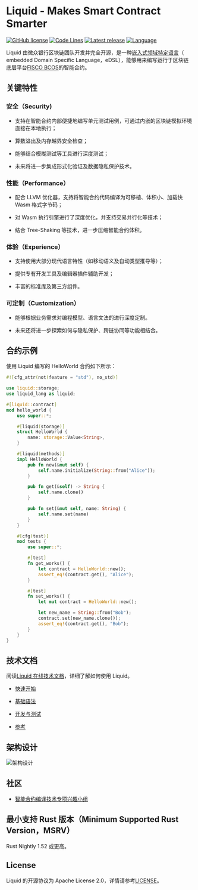 # Liquid - Makes Smart Contract Smarter

[![GitHub license](https://img.shields.io/badge/%20license-Apache%202.0-green)](https://github.com/vita-dounai/liquid/blob/dev/LICENSE)
[![Code Lines](https://tokei.rs/b1/github/WeBankBlockchain/Liquid/)](https://github.com/WeBankBlockchain/Liquid)
[![Latest release](https://img.shields.io/github/release/WebankBlockchain/liquid.svg)](https://github.com/WebankBlockchain/liquid/releases/latest)
[![Language](https://img.shields.io/badge/Language-Rust-blue.svg)](https://www.rust-lang.org/)

Liquid 由微众银行区块链团队开发并完全开源，是一种[嵌入式领域特定语言](http://wiki.haskell.org/Embedded_domain_specific_language)（ embedded Domain Specific Language，eDSL），能够用来编写运行于区块链底层平台[FISCO BCOS](https://github.com/FISCO-BCOS/FISCO-BCOS)的智能合约。

## 关键特性

### 安全（Security)

- 支持在智能合约内部便捷地编写单元测试用例，可通过内嵌的区块链模拟环境直接在本地执行；

- 算数溢出及内存越界安全检查；

- 能够结合模糊测试等工具进行深度测试；

- 未来将进一步集成形式化验证及数据隐私保护技术。

### 性能（Performance）

- 配合 LLVM 优化器，支持将智能合约代码编译为可移植、体积小、加载快 Wasm 格式字节码；

- 对 Wasm 执行引擎进行了深度优化，并支持交易并行化等技术；

- 结合 Tree-Shaking 等技术，进一步压缩智能合约体积。

### 体验（Experience）

- 支持使用大部分现代语言特性（如移动语义及自动类型推导等）；

- 提供专有开发工具及编辑器插件辅助开发；

- 丰富的标准库及第三方组件。

### 可定制（Customization）

- 能够根据业务需求对编程模型、语言文法的进行深度定制。

- 未来还将进一步探索如何与隐私保护、跨链协同等功能相结合。

## 合约示例

使用 Liquid 编写的 HelloWorld 合约如下所示：

```rust
#![cfg_attr(not(feature = "std"), no_std)]

use liquid::storage;
use liquid_lang as liquid;

#[liquid::contract]
mod hello_world {
    use super::*;

    #[liquid(storage)]
    struct HelloWorld {
        name: storage::Value<String>,
    }

    #[liquid(methods)]
    impl HelloWorld {
        pub fn new(&mut self) {
            self.name.initialize(String::from("Alice"));
        }

        pub fn get(&self) -> String {
            self.name.clone()
        }

        pub fn set(&mut self, name: String) {
            self.name.set(name)
        }
    }

    #[cfg(test)]
    mod tests {
        use super::*;

        #[test]
        fn get_works() {
            let contract = HelloWorld::new();
            assert_eq!(contract.get(), "Alice");
        }

        #[test]
        fn set_works() {
            let mut contract = HelloWorld::new();

            let new_name = String::from("Bob");
            contract.set(new_name.clone());
            assert_eq!(contract.get(), "Bob");
        }
    }
}
```

## 技术文档

阅读[Liquid 在线技术文档](https://liquid-doc.readthedocs.io/zh_CN/latest/index.html)，详细了解如何使用 Liquid。

- [快速开始](https://liquid-doc.readthedocs.io/zh_CN/latest/docs/quickstart/prerequisite.html)

- [基础语法](https://liquid-doc.readthedocs.io/zh_CN/latest/docs/contract/contract_mod.html)

- [开发与测试](https://liquid-doc.readthedocs.io/zh_CN/latest/docs/dev_testing/development.html)

- [参考](https://liquid-doc.readthedocs.io/zh_CN/latest/docs/advance/metaprogramming.html)

## 架构设计

![架构设计](https://liquid-doc.readthedocs.io/zh_CN/latest/_static/images/advance/liquid_arch.svg)

## 社区

- [智能合约编译技术专项兴趣小组](https://mp.weixin.qq.com/s/NfBZtPWxXdnP0XLLGrQKow)

## 最小支持 Rust 版本（Minimum Supported Rust Version，MSRV）

Rust Nightly 1.52 或更高。

## License

Liquid 的开源协议为 Apache License 2.0，详情请参考[LICENSE](./LICENSE)。
